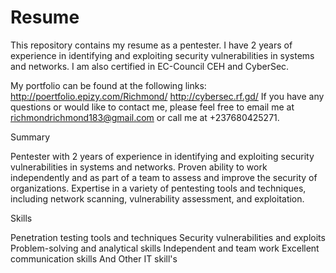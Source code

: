 # Resume
This repository contains my resume as a pentester. I have 2 years of experience in identifying and exploiting security vulnerabilities in systems and networks. I am also certified in EC-Council CEH and CyberSec.

My portfolio can be found at the following links:
http://poertfolio.epizy.com/Richmond/
http://cybersec.rf.gd/
If you have any questions or would like to contact me, please feel free to email me at richmondrichmond183@gmail.com or call me at +237680425271.

Summary

Pentester with 2 years of experience in identifying and exploiting security vulnerabilities in systems and networks. Proven ability to work independently and as part of a team to assess and improve the security of organizations. Expertise in a variety of pentesting tools and techniques, including network scanning, vulnerability assessment, and exploitation.

Skills

Penetration testing tools and techniques
Security vulnerabilities and exploits
Problem-solving and analytical skills
Independent and team work
Excellent communication skills
And Other IT skill's 
